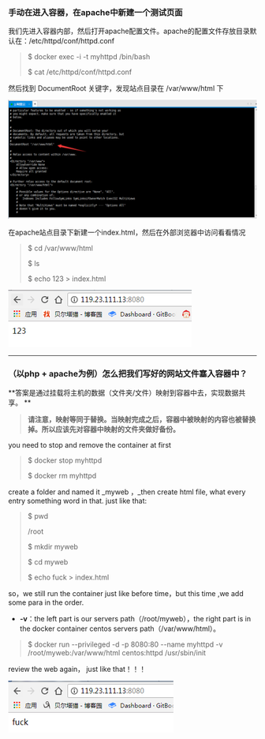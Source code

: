 ### 手动在进入容器，在apache中新建一个测试页面

我们先进入容器内部，然后打开apache配置文件。apache的配置文件存放目录默认在：/etc/httpd/conf/httpd.conf

> $ docker exec -i -t myhttpd /bin/bash
>
> $ cat /etc/httpd/conf/httpd.conf

然后找到 DocumentRoot 关键字，发现站点目录在 /var/www/html 下

![](/assets/353import.png)

在apache站点目录下新建一个index.html，然后在外部浏览器中访问看看情况

> $ cd /var/www/html
>
> $ ls
>
> $ echo 123 &gt; index.html

![](/assets/5412import.png)

---

### （以php + apache为例）怎么把我们写好的网站文件塞入容器中？

**答案是通过挂载将主机的数据（文件夹/文件）映射到容器中去，实现数据共享。
**

> **请注意，映射等同于替换。当映射完成之后，容器中被映射的内容也被替换掉。所以应该先对容器中映射的文件夹做好备份。**

you need to stop and remove the container at first

> $ docker stop myhttpd
>
> $ docker rm myhttpd

create a folder and named it \_myweb ，\_then create html file, what every entry something word in that. just like that:

> $ pwd
>
> /root
>
> $ mkdir myweb
>
> $ cd myweb
>
> $ echo fuck &gt; index.html

so，we still  run the container just like before time，but this time ,we add some para in the order.

* **-v**：the left part is our servers path（/root/myweb），the right part is in the docker container centos servers path（/var/www/html）。

> $ docker run --privileged -d -p 8080:80 --name  myhttpd -v /root/myweb:/var/www/html centos:httpd /usr/sbin/init

review the web again， just like that！！！

![](/assets/656456465import.png)

